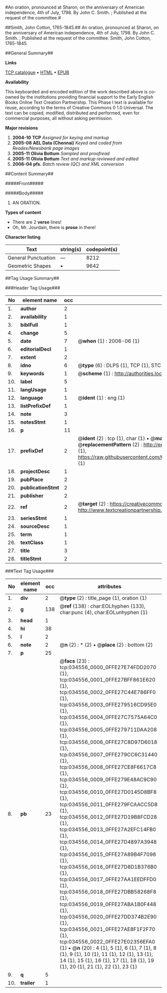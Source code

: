#An oration, pronounced at Sharon, on the anniversary of American independence, 4th of July, 1798. By John C. Smith. ; Published at the request of the committee.#

##Smith, John Cotton, 1765-1845.##
An oration, pronounced at Sharon, on the anniversary of American independence, 4th of July, 1798. By John C. Smith. ; Published at the request of the committee.
Smith, John Cotton, 1765-1845.

##General Summary##

**Links**

[TCP catalogue](http://www.ota.ox.ac.uk/tcp/)  • 
[HTML](http://tei.it.ox.ac.uk/tcp/Texts-HTML/free/N25/N25983.html)  • 
[EPUB](http://tei.it.ox.ac.uk/tcp/Texts-EPUB/free/N25/N25983.epub)

**Availability**

This keyboarded and encoded edition of the
	       work described above is co-owned by the institutions
	       providing financial support to the Early English Books
	       Online Text Creation Partnership. This Phase I text is
	       available for reuse, according to the terms of Creative
	       Commons 0 1.0 Universal. The text can be copied,
	       modified, distributed and performed, even for
	       commercial purposes, all without asking permission.

**Major revisions**

1. __2004-10__ __TCP__ *Assigned for keying and markup*
1. __2005-08__ __AEL Data (Chennai)__ *Keyed and coded from Readex/Newsbank page images*
1. __2005-11__ __Olivia Bottum__ *Sampled and proofread*
1. __2005-11__ __Olivia Bottum__ *Text and markup reviewed and edited*
1. __2006-04__ __pfs.__ *Batch review (QC) and XML conversion*

##Content Summary##

#####Front#####

#####Body#####

1. AN ORATION.

**Types of content**

  * There are 2 **verse** lines!
  * Oh, Mr. Jourdain, there is **prose** in there!

**Character listing**


|Text|string(s)|codepoint(s)|
|---|---|---|
|General Punctuation|—|8212|
|Geometric Shapes|▪|9642|

##Tag Usage Summary##

###Header Tag Usage###

|No|element name|occ|attributes|
|---|---|---|---|
|1.|__author__|2||
|2.|__availability__|1||
|3.|__biblFull__|1||
|4.|__change__|5||
|5.|__date__|7| @__when__ (1) : 2006-06 (1)|
|6.|__editorialDecl__|1||
|7.|__extent__|2||
|8.|__idno__|6| @__type__ (6) : DLPS (1), TCP (1), STC (1), NOTIS (1), IMAGE-SET (1), EVANS-CITATION (1)|
|9.|__keywords__|1| @__scheme__ (1) : http://authorities.loc.gov/ (1)|
|10.|__label__|5||
|11.|__langUsage__|1||
|12.|__language__|1| @__ident__ (1) : eng (1)|
|13.|__listPrefixDef__|1||
|14.|__note__|3||
|15.|__notesStmt__|1||
|16.|__p__|11||
|17.|__prefixDef__|2| @__ident__ (2) : tcp (1), char (1)  •  @__matchPattern__ (2) : ([0-9\-]+):([0-9IVX]+) (1), (.+) (1)  •  @__replacementPattern__ (2) : http://eebo.chadwyck.com/downloadtiff?vid=$1&page=$2 (1), https://raw.githubusercontent.com/textcreationpartnership/Texts/master/tcpchars.xml#$1 (1)|
|18.|__projectDesc__|1||
|19.|__pubPlace__|2||
|20.|__publicationStmt__|2||
|21.|__publisher__|2||
|22.|__ref__|2| @__target__ (2) : https://creativecommons.org/publicdomain/zero/1.0/ (1), http://www.textcreationpartnership.org/docs/. (1)|
|23.|__seriesStmt__|1||
|24.|__sourceDesc__|1||
|25.|__term__|1||
|26.|__textClass__|1||
|27.|__title__|3||
|28.|__titleStmt__|2||


###Text Tag Usage###

|No|element name|occ|attributes|
|---|---|---|---|
|1.|__div__|2| @__type__ (2) : title_page (1), oration (1)|
|2.|__g__|138| @__ref__ (138) : char:EOLhyphen (133), char:punc (4), char:EOLunhyphen (1)|
|3.|__head__|1||
|4.|__hi__|38||
|5.|__l__|2||
|6.|__note__|2| @__n__ (2) : * (2)  •  @__place__ (2) : bottom (2)|
|7.|__p__|25||
|8.|__pb__|23| @__facs__ (23) : tcp:034556_0000_0FFE27E74FDD2070 (1), tcp:034556_0001_0FFE27BFF861E620 (1), tcp:034556_0002_0FFE27C44E786FF0 (1), tcp:034556_0003_0FFE279516CD95E0 (1), tcp:034556_0004_0FFE27C7575A64C0 (1), tcp:034556_0005_0FFE279711DAA208 (1), tcp:034556_0006_0FFE27C8D97D6018 (1), tcp:034556_0007_0FFE279CC6C31440 (1), tcp:034556_0008_0FFE27CE8F6617C8 (1), tcp:034556_0009_0FFE279E48AC9C90 (1), tcp:034556_0010_0FFE27D0145D8BF8 (1), tcp:034556_0011_0FFE279FCAACC5D8 (1), tcp:034556_0012_0FFE27D19B8FCD28 (1), tcp:034556_0013_0FFE27A2EFC14FB0 (1), tcp:034556_0014_0FFE27D4897A3948 (1), tcp:034556_0015_0FFE27A89B4F7098 (1), tcp:034556_0016_0FFE27D8D1B376B0 (1), tcp:034556_0017_0FFE27AA1EEDFFD0 (1), tcp:034556_0018_0FFE27DBB58268F8 (1), tcp:034556_0019_0FFE27ABA1B0F448 (1), tcp:034556_0020_0FFE27DD374B2E90 (1), tcp:034556_0021_0FFE27AE8F1F2F70 (1), tcp:034556_0022_0FFE27E02356EFA0 (1)  •  @__n__ (20) : 4 (1), 5 (1), 6 (1), 7 (1), 8 (1), 9 (1), 10 (1), 11 (1), 12 (1), 13 (1), 14 (1), 15 (1), 16 (1), 17 (1), 18 (1), 19 (1), 20 (1), 21 (1), 22 (1), 23 (1)|
|9.|__q__|5||
|10.|__trailer__|1||

